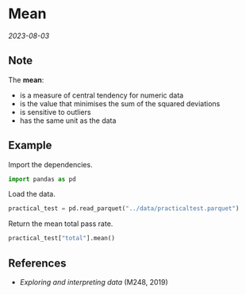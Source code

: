 
# Mean

*2023-08-03*

## Note

The **mean**:

- is a measure of central tendency for numeric data
- is the value that minimises the sum of the squared deviations
- is sensitive to outliers
- has the same unit as the data

## Example

Import the dependencies.

```python
import pandas as pd
```

Load the data.

```python
practical_test = pd.read_parquet("../data/practicaltest.parquet")
```

Return the mean total pass rate.

```python
practical_test["total"].mean()
```

## References

- *Exploring and interpreting data* (M248, 2019)
